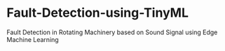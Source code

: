 # Fault-Detection-using-TinyML
Fault Detection in Rotating Machinery based on Sound Signal using Edge Machine Learning
